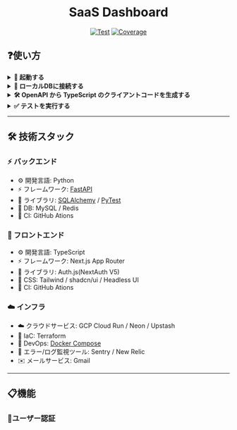 <h1 align="center">SaaS Dashboard</h1>

<div align="center">
  <a href="https://github.com/gtaiyou24/saas-dashboard-nextjs-fastapi/actions?query=workflow%3ATest" target="_blank"><img src="https://github.com/gtaiyou24/saas-dashboard-nextjs-fastapi/workflows/Test/badge.svg" alt="Test"></a>
  <a href="https://coverage-badge.samuelcolvin.workers.dev/redirect/gtaiyou24/saas-dashboard-nextjs-fastapi" target="_blank"><img src="https://coverage-badge.samuelcolvin.workers.dev/gtaiyou24/saas-dashboard-nextjs-fastapi.svg" alt="Coverage"></a>
</div>

## ❓使い方
<details><summary><b>🏃 起動する</b></summary>

**Step.1** : Create a `.env` file at `./backend` folder.
```bash
cp backend/.env.local backend/.env
```

**Step.2** : Then run `docker-compose up` to start the server.
```bash
docker-compose up --build
```

 - [Front](http://localhost:3000)
 - [Swagger UI](http://localhost:8000/docs)
 - [MailHog](http://0.0.0.0:8025/)

</details>

<details><summary><b>🔌 ローカルDBに接続する</b></summary>

Connect to Redis
```bash
redis-cli
```

Connect to MySQL
```bash
mysql -h 127.0.0.1 -P 3306 -u user -p
# Enter password: pass
```

</details>

<details><summary><b>🛠️ OpenAPI から TypeScript のクライアントコードを生成する</b></summary>

```bash
cd frontend
npm run generate-client
```

Appendix

 - [openapi-typescript | OpenAPI TypeScript](https://openapi-ts.pages.dev/introduction)

</details>

<details><summary><b>✅ テストを実行する</b></summary>

```bash
pip install pytest pytest-env httpx
pytest -v ./test
```

</details>

---
## 🛠️ 技術スタック
### ⚡️ バックエンド

 - ⚙️ 開発言語: Python
 - ⚡️ フレームワーク: [FastAPI](https://fastapi.tiangolo.com/)
 - 🧰 ライブラリ: [SQLAlchemy](https://www.sqlalchemy.org/) / [PyTest](https://docs.pytest.org/en/stable/)
 - 💾 DB: MySQL / Redis
 - 🚀 CI: GitHub Ations

### 🚀 フロントエンド

 - ⚙️ 開発言語: TypeScript
 - ⚡️ フレームワーク: Next.js App Router
 - 🧰 ライブラリ: Auth.js(NextAuth V5)
 - 🎨 CSS: Tailwind / shadcn/ui / Headless UI
 - 🚀 CI: GitHub Ations

### ☁️ インフラ

 - ☁️ クラウドサービス: GCP Cloud Run / Neon / Upstash
 - 🚀 IaC: Terraform
 - 🐋 DevOps: [Docker Compose](https://www.docker.com)
 - 👀 エラー/ログ監視ツール: Sentry / New Relic
 - ✉️ メールサービス: Gmail

---

## 📋機能
### 🔐ユーザー認証


